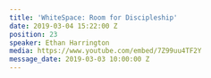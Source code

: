 ```yaml
---
title: 'WhiteSpace: Room for Discipleship'
date: 2019-03-04 15:22:00 Z
position: 23
speaker: Ethan Harrington
media: https://www.youtube.com/embed/7Z99uu4TF2Y
message_date: 2019-03-03 10:00:00 Z
---
```


